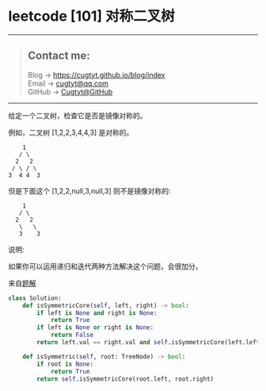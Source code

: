 # leetcode [101] 对称二叉树

---
> ## Contact me:
> Blog -> <https://cugtyt.github.io/blog/index>  
> Email -> <cugtyt@qq.com>  
> GitHub -> [Cugtyt@GitHub](https://github.com/Cugtyt)

---

给定一个二叉树，检查它是否是镜像对称的。

例如，二叉树 [1,2,2,3,4,4,3] 是对称的。
```
    1
   / \
  2   2
 / \ / \
3  4 4  3
```
但是下面这个 [1,2,2,null,3,null,3] 则不是镜像对称的:
```
    1
   / \
  2   2
   \   \
   3    3
```

说明:

如果你可以运用递归和迭代两种方法解决这个问题，会很加分。

来自[题解](https://leetcode-cn.com/problems/symmetric-tree/solution/dui-cheng-er-cha-shu-by-leetcode/)

``` python
class Solution:
    def isSymmetricCore(self, left, right) -> bool:
        if left is None and right is None:
            return True
        if left is None or right is None:
            return False
        return left.val == right.val and self.isSymmetricCore(left.left, right.right) and self.isSymmetricCore(left.right, right.left)

    def isSymmetric(self, root: TreeNode) -> bool:
        if root is None:
            return True
        return self.isSymmetricCore(root.left, root.right)
```